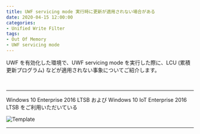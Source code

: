 ```yaml
---
title: UWF servicing mode 実行時に更新が適用されない場合がある
date: 2020-04-15 12:00:00
categories:
- Unified Write Filter
tags:
- Out Of Memory
- UWF servicing mode
---
```

UWF を有効化した環境で、UWF servicing mode を実行した際に、LCU (累積更新プログラム) などが適用されない事象についてご紹介します。
<!-- more -->
<br>

***
Windows 10 Enterprise 2016 LTSB および Windows 10 IoT Enterprise 2016 LTSB をご利用いただいている


![Template](https://jpiotblog.github.io/images/template.png "ファイルの説明")
***
